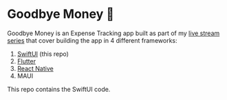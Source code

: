 # Goodbye Money 👋

Goodbye Money is an Expense Tracking app built as part of my [live stream series](https://nikolovlazar.com/twitch) that cover building the app in 4 different frameworks:

1. [SwiftUI](https://github.com/nikolovlazar/goodbyemoney-ios) (this repo)
2. [Flutter](https://github.com/nikolovlazar/goodbyemoney-flutter)
3. [React Native](https://github.com/nikolovlazar/goodbyemoney-reactnative)
4. MAUI

This repo contains the SwiftUI code.
